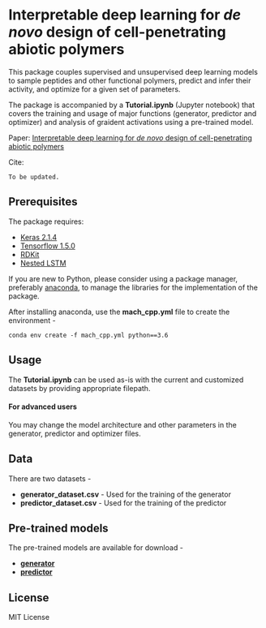 # Interpretable deep learning for <i>de novo</i> design of cell-penetrating abiotic polymers

This package couples supervised and unsupervised deep learning models to sample peptides and other functional polymers, predict and infer their activity, and optimize for a given set of parameters.

The package is accompanied by a <b>Tutorial.ipynb</b> (Jupyter notebook) that covers the training and usage of major functions (generator, predictor and optimizer) and analysis of graident activations using a pre-trained model.

Paper: <a href='https://github.mit.edu/MLMat/Mach_CPP/'> Interpretable deep learning for <i>de novo</i> design of cell-penetrating abiotic polymers </a>

Cite:
```
To be updated.
```

## Prerequisites
The package requires:
* <a href='http://faroit.com/keras-docs/2.1.4/'>Keras 2.1.4 </a>
* <a href='https://www.tensorflow.org/'>Tensorflow 1.5.0 </a>
* <a href='https://www.rdkit.org/'>RDKit </a>
* <a href='https://github.com/titu1994/Nested-LSTM'>Nested LSTM </a>

If you are new to Python, please consider using a package manager, preferably <a href='https://www.anaconda.com/'>anaconda</a>, to manage the libraries for the implementation of the package.

After installing anaconda, use the <b>mach_cpp.yml</b> file to create the environment - <br>
```
conda env create -f mach_cpp.yml python==3.6
```

## Usage
The <b>Tutorial.ipynb</b> can be used as-is with the current and customized datasets by providing appropriate filepath.

#### For advanced users
You may change the model architecture and other parameters in the generator, predictor and optimizer files.

## Data
There are two datasets -
* <b>generator_dataset.csv</b> - Used for the training of the generator
* <b>predictor_dataset.csv</b> - Used for the training of the predictor

## Pre-trained models
The pre-trained models are available for download -
* <b><a href='https://www.dropbox.com/s/jrtghjd5fvtrbl9/generator.hdf5?dl=0'>generator</a></b>
* <b><a href='https://www.dropbox.com/s/lc0edfl51ppln75/predictor.hdf5?dl=0'>predictor</a></b>

## License
MIT License
